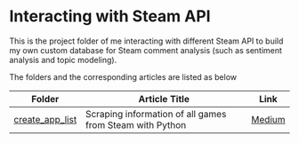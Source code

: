 # Interacting with Steam API

This is the project folder of me interacting with different Steam API to build my own custom database for Steam comment analysis (such as sentiment analysis and topic modeling).

The folders and the corresponding articles are listed as below

|Folder|Article Title|Link|
|---|---|---|
|[create_app_list](create_app_list/README.md)|Scraping information of all games from Steam with Python|[Medium](https://medium.com/@mmmmmm44/scraping-information-of-all-games-from-steam-with-python-6e44eb01a299)|
